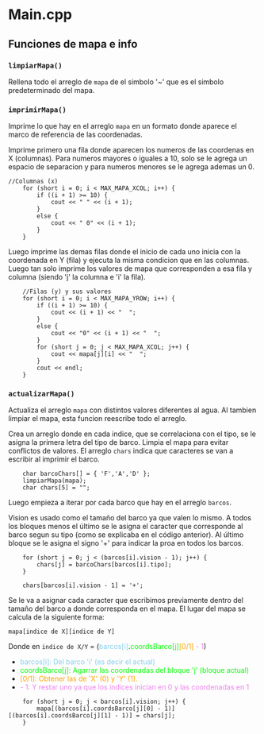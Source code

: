 <style>
blue { color: SkyBlue }
orange { color: Orange }
lime { color: Lime }
violet { color: Violet }
</style>

# Main.cpp

## Funciones de mapa e info

### ``` limpiarMapa() ```
Rellena todo el arreglo de ```mapa``` de el simbolo '~' que es el simbolo predeterminado del mapa.

### ``` imprimirMapa() ```
Imprime lo que hay en el arreglo ```mapa``` en un formato donde aparece el marco de referencia de las coordenadas.

Imprime primero una fila donde aparecen los numeros de las coordenas en X (columnas). Para numeros mayores o iguales a 10, solo se le agrega un espacio de separacion y para numeros menores se le agrega ademas un 0.
```
//Columnas (x)
	for (short i = 0; i < MAX_MAPA_XCOL; i++) {
		if ((i + 1) >= 10) {
			cout << " " << (i + 1);
		}
		else {
			cout << " 0" << (i + 1);
		}
	}
```

Luego imprime las demas filas donde el inicio de cada uno inicia con la coordenada en Y (fila) y ejecuta la misma condicion que en las columnas. Luego tan solo imprime los valores de mapa que corresponden a esa fila y columna (siendo 'j' la columna e 'i' la fila). 
```
	//Filas (y) y sus valores
	for (short i = 0; i < MAX_MAPA_YROW; i++) {
		if ((i + 1) >= 10) {
			cout << (i + 1) << "  ";
		}
		else {
			cout << "0" << (i + 1) << "  ";
		}
		for (short j = 0; j < MAX_MAPA_XCOL; j++) {
			cout << mapa[j][i] << "  ";
		}
		cout << endl;
	}
```

### ``` actualizarMapa() ```
Actualiza el arreglo ```mapa``` con distintos valores diferentes al agua. Al tambien limpiar el mapa, esta funcion reescribe todo el arreglo.

Crea un arreglo donde en cada indice, que se correlaciona con el tipo, se le asigna la primera letra del tipo de barco. Limpia el mapa para evitar conflictos de valores. El arreglo ```chars``` indica que caracteres se van a escribir al imprimir el barco.
```
	char barcoChars[] = { 'F','A','D' };
	limpiarMapa(mapa);
    char chars[5] = "";
```

Luego empieza a iterar por cada barco que hay en el arreglo ```barcos```.

Vision es usado como el tamaño del barco ya que valen lo mismo. A todos los bloques menos el último se le asigna el caracter que corresponde al barco segun su tipo (como se explicaba en el código anterior). Al último bloque se le asigna el signo '+' para indicar la proa en todos los barcos.
```
    for (short j = 0; j < (barcos[i].vision - 1); j++) {
        chars[j] = barcoChars[barcos[i].tipo];
    }

    chars[barcos[i].vision - 1] = '+';
```

Se le va a asignar cada caracter que escribimos previamente dentro del tamaño del barco a donde corresponda en el mapa.
El lugar del mapa se calcula de la siguiente forma:

```mapa[indice de X][indice de Y]```

Donde en ```indice de X/Y``` = (<blue>barcos[i]</blue>.<lime>coordsBarco[j]</lime><orange>[0/1]</orange><violet> - 1</violet>)
- <blue>barcos[i]: Del barco 'i' (es decir el actual)</blue>
- <lime>coordsBarco[j]: Agarrar las coordenadas del bloque 'j' (bloque actual)</lime>
- <orange>[0/1]: Obtener las de 'X' (0) y 'Y' (1).
- <violet>- 1: Y restar uno ya que los indices inician en 0 y las coordenadas en 1</violet>

```
    for (short j = 0; j < barcos[i].vision; j++) {
        mapa[(barcos[i].coordsBarco[j][0] - 1)][(barcos[i].coordsBarco[j][1] - 1)] = chars[j];
    }
```
